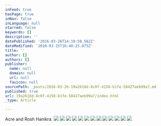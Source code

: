 ```yaml
---
inFeed: true
hasPage: true
inNav: false
inLanguage: null
starred: false
keywords: []
description: ''
datePublished: '2016-03-26T14:19:58.562Z'
dateModified: '2016-03-25T16:40:25.075Z'
title: ''
author: []
authors: []
publisher:
  name: null
  domain: null
  url: null
  favicon: null
sourcePath: _posts/2016-03-26-19a2618d-8c0f-4158-b1fe-58427aeb99a7.md
published: true
url: 19a2618d-8c0f-4158-b1fe-58427aeb99a7/index.html
_type: Article

---
```

Acre and Rosh Hanikra. ![](https://the-grid-user-content.s3-us-west-2.amazonaws.com/b63030eb-b1cf-4cea-ad95-fde45e6dca22.jpg)
![](https://the-grid-user-content.s3-us-west-2.amazonaws.com/501964a8-f74f-4639-a223-f1c13a44a466.jpg)
![](https://the-grid-user-content.s3-us-west-2.amazonaws.com/4b597b1a-3420-47a2-bfec-35ae52e85f6c.jpg)
![](https://the-grid-user-content.s3-us-west-2.amazonaws.com/b6b5a546-9bd0-408b-8a45-f7af7d76c456.jpg)
![](https://the-grid-user-content.s3-us-west-2.amazonaws.com/2ad03107-48c8-43b2-affa-d40ffc26a405.jpg)
![](https://the-grid-user-content.s3-us-west-2.amazonaws.com/41d47494-0db3-4db7-ab96-e25e6655ef31.jpg)
![](https://the-grid-user-content.s3-us-west-2.amazonaws.com/993be897-85aa-411a-b4f4-cf2a2aac1bf6.jpg)
![](https://the-grid-user-content.s3-us-west-2.amazonaws.com/d1131d24-62db-4e06-ad7d-3c7e0575bbf3.jpg)
![](https://the-grid-user-content.s3-us-west-2.amazonaws.com/dcde44c3-0aa7-4125-8f1c-17ff9ee8429c.jpg)
![](https://the-grid-user-content.s3-us-west-2.amazonaws.com/c6c182f4-a663-4b77-b7e9-93496e508c38.jpg)
![](https://the-grid-user-content.s3-us-west-2.amazonaws.com/45430dc4-7f86-4e08-9c25-8d4aa425f9b4.jpg)
![](https://the-grid-user-content.s3-us-west-2.amazonaws.com/19a37ac6-aa8a-4426-9332-fcd673c075ba.jpg)
![](https://the-grid-user-content.s3-us-west-2.amazonaws.com/1a977907-384f-4efa-9ab9-f48858941eb9.jpg)